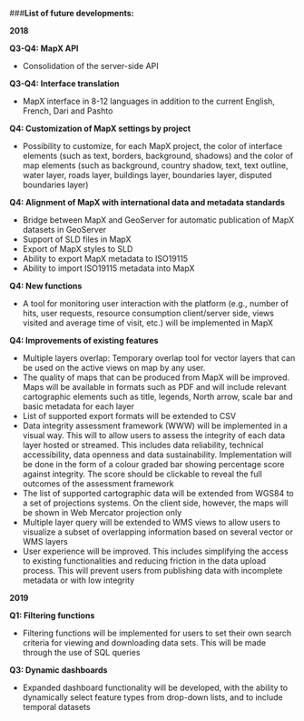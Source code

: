 ###<b>List of future developments:</b>

<b>2018</b>

<b>Q3-Q4: MapX API</b>
- Consolidation of the server-side API

<b>Q3-Q4: Interface translation</b>
- MapX interface in 8-12 languages in addition to the current English, French, Dari and Pashto

<b>Q4: Customization of MapX settings by project</b>
- Possibility to customize, for each MapX project, the color of interface elements (such as text, borders, background, shadows) and the color of map elements (such as background, country shadow, text, text outline, water layer, roads layer, buildings layer, boundaries layer, disputed boundaries layer)

<b>Q4: Alignment of MapX with international data and metadata standards</b>
- Bridge between MapX and GeoServer for automatic publication of MapX datasets in GeoServer
- Support of SLD files in MapX
- Export of MapX styles to SLD
- Ability to export MapX metadata to ISO19115
- Ability to import ISO19115 metadata into MapX

<b>Q4: New functions</b>
- A tool for monitoring user interaction with the platform (e.g., number of hits, user requests, resource consumption client/server side, views visited and average time of visit, etc.) will be implemented in MapX

<b>Q4: Improvements of existing features</b>
- Multiple layers overlap: Temporary overlap tool for vector layers that can be used on the active views on map by any user.
- The quality of maps that can be produced from MapX will be improved. Maps will be available in formats such as PDF and will include relevant cartographic elements such as title, legends, North arrow, scale bar and basic metadata for each layer
- List of supported export formats will be extended to CSV
- Data integrity assessment framework (WWW) will be implemented in a visual way. This will to allow users to assess the integrity of each data layer hosted or streamed. This includes data reliability, technical accessibility, data openness and data sustainability. Implementation will be done in the form of a colour graded bar showing percentage score against integrity. The score should be clickable to reveal the full outcomes of the assessment framework
- The list of supported cartographic data will be extended from WGS84 to a set of projections systems. On the client side, however, the maps will be shown in Web Mercator projection only
- Multiple layer query will be extended to WMS views to allow users to visualize a subset of overlapping information based on several vector or WMS layers
- User experience will be improved. This includes simplifying the access to existing functionalities and reducing friction in the data upload process. This will prevent users from publishing data with incomplete metadata or with low integrity

<b>2019</b>

<b>Q1: Filtering functions</b>
- Filtering functions will be implemented for users to set their own search criteria for viewing and downloading data sets. This will be made through the use of SQL queries

<b>Q3: Dynamic dashboards</b>
- Expanded dashboard functionality will be developed, with the ability to dynamically select feature types from drop-down lists, and to include temporal datasets
